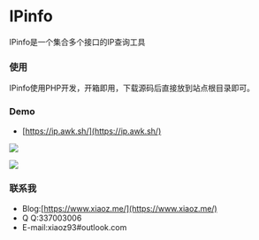 # IPinfo
IPinfo是一个集合多个接口的IP查询工具

### 使用
IPinfo使用PHP开发，开箱即用，下载源码后直接放到站点根目录即可。

### Demo
* [https://ip.awk.sh/](https://ip.awk.sh/)

![](https://imgurl.org/upload/1803/55fddb2f1faf7ce5.png)

![](https://imgurl.org/upload/1803/076e5eb67466d11a.png)

### 联系我
* Blog:[https://www.xiaoz.me/](https://www.xiaoz.me/)
* Q Q:337003006
* E-mail:xiaoz93#outlook.com
